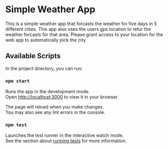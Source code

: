 # Simple Weather App

This is a simple weather app that forcasts the weather for five days in 5 different cities. This app also uses the users gps location to retur the weather forcasts for that area. Please grant access to your location for the web app to automatically pick the city.

## Available Scripts

In the project directory, you can run:

### `npm start`

Runs the app in the development mode.\
Open [http://localhost:3000](http://localhost:3000) to view it in your browser.

The page will reload when you make changes.\
You may also see any lint errors in the console.

### `npm test`

Launches the test runner in the interactive watch mode.\
See the section about [running tests](https://facebook.github.io/create-react-app/docs/running-tests) for more information.
